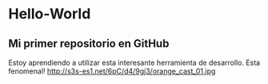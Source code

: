 # Hello-World
## Mi primer repositorio en GitHub
Estoy aprendiendo a utilizar esta interesante herramienta de desarrollo.
Esta fenomenal!
http://s3s-es1.net/6pC/d4/9gj3/orange_cast_01.jpg
